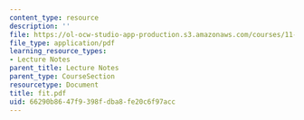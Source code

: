 ```yaml
---
content_type: resource
description: ''
file: https://ol-ocw-studio-app-production.s3.amazonaws.com/courses/11-204-planning-communications-and-digital-media-fall-2004/66290b8647f9398fdba8fe20c6f97acc_fit.pdf
file_type: application/pdf
learning_resource_types:
- Lecture Notes
parent_title: Lecture Notes
parent_type: CourseSection
resourcetype: Document
title: fit.pdf
uid: 66290b86-47f9-398f-dba8-fe20c6f97acc
---
```


